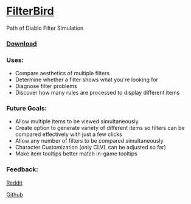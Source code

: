 # [FilterBird](https://betweenwalls.github.io/filterbird/)
Path of Diablo Filter Simulation

### [Download](https://github.com/BetweenWalls/filterbird/archive/master.zip)

### Uses:
* Compare aesthetics of multiple filters
* Determine whether a filter shows what you're looking for
* Diagnose filter problems
* Discover how many rules are processed to display different items

### Future Goals:
* Allow multiple items to be viewed simultaneously
* Create option to generate variety of different items so filters can be compared effectively with just a few clicks
* Allow any number of filters to be compared simultaneously
* Character Customization (only CLVL can be adjusted so far)
* Make item tooltips better match in-game tooltips

### Feedback:
[Reddit](https://www.reddit.com/r/pathofdiablo/comments/hstnii/filterbird_lootfilter_simulation_program/)

[Github](https://github.com/BetweenWalls/filterbird/wiki/Feedback)
